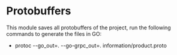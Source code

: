 # Protobuffers

This module saves all protobuffers of the project, run the following commands to generate the files in GO:

- protoc --go_out=. --go-grpc_out=. information/product.proto
